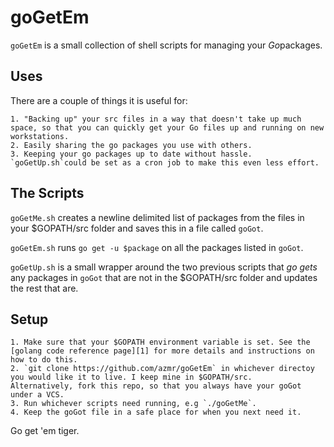 goGetEm
========

`goGetEm` is a small collection of shell scripts for managing your *Go*packages.


Uses
----

There are a couple of things it is useful for:

	1. "Backing up" your src files in a way that doesn't take up much space, so that you can quickly get your Go files up and running on new workstations.
	2. Easily sharing the go packages you use with others.
	3. Keeping your go packages up to date without hassle. `goGetUp.sh`could be set as a cron job to make this even less effort.


The Scripts
-----------

`goGetMe.sh` creates a newline delimited list of packages from the files in your $GOPATH/src folder and saves this in a file called `goGot`.

`goGetEm.sh` runs `go get -u $package` on all the packages listed in `goGot`.

`goGetUp.sh` is a small wrapper around the two previous scripts that *go gets* any packages in `goGot` that are not in the $GOPATH/src folder and updates the rest that are.


Setup
-----

	1. Make sure that your $GOPATH environment variable is set. See the [golang code reference page][1] for more details and instructions on how to do this.
	2. `git clone https://github.com/azmr/goGetEm` in whichever directoy you would like it to live. I keep mine in $GOPATH/src.
	Alternatively, fork this repo, so that you always have your goGot under a VCS.
	3. Run whichever scripts need running, e.g `./goGetMe`.
	4. Keep the goGot file in a safe place for when you next need it.
[1]: http://golang.org/doc/code.html#GOPATH


Go get 'em tiger.
